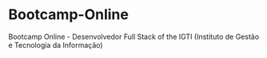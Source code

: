 # Bootcamp-Online
Bootcamp Online - Desenvolvedor Full Stack of the IGTI (Instituto de Gestão e Tecnologia da Informação)
